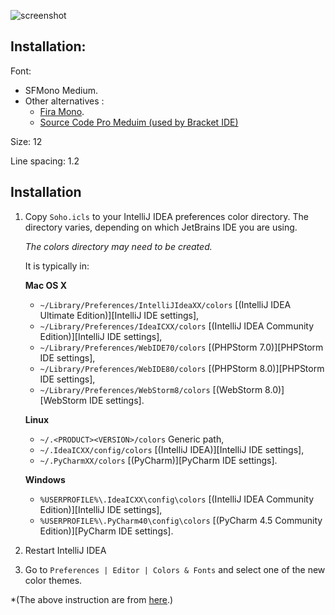 
![screenshot](http://i.imgur.com/p4pooI9.png)

## 

## Installation: 
 
Font: 
  - SFMono Medium. 
  - Other alternatives :
    - [Fira Mono](https://www.google.com/fonts/specimen/Fira+Mono).
    - [Source Code Pro Meduim (used by Bracket IDE)](https://www.google.com/fonts/specimen/Source+Code+Pro)

Size: 12

Line spacing: 1.2

Installation
------------  

1.  Copy `Soho.icls` to your IntelliJ IDEA preferences
    color directory. The directory varies, depending on which JetBrains IDE you are using.

    *The colors directory may need to be created.*

    It is typically in:

    **Mac OS X**
    * `~/Library/Preferences/IntelliJIdeaXX/colors` [(IntelliJ IDEA Ultimate Edition)][IntelliJ IDE settings],
    * `~/Library/Preferences/IdeaICXX/colors` [(IntelliJ IDEA Community Edition)][IntelliJ IDE settings],
    * `~/Library/Preferences/WebIDE70/colors` [(PHPStorm 7.0)][PHPStorm IDE settings],
    * `~/Library/Preferences/WebIDE80/colors` [(PHPStorm 8.0)][PHPStorm IDE settings],
    * `~/Library/Preferences/WebStorm8/colors` [(WebStorm 8.0)][WebStorm IDE settings].

    **Linux**
    * `~/.<PRODUCT><VERSION>/colors` Generic path,
    * `~/.IdeaICXX/config/colors` [(IntelliJ IDEA)][IntelliJ IDE settings],
    * `~/.PyCharmXX/colors` [(PyCharm)][PyCharm IDE settings].

    **Windows**
    * `%USERPROFILE%\.IdeaICXX\config\colors` [(IntelliJ IDEA Community Edition)][IntelliJ IDE settings],
    * `%USERPROFILE%\.PyCharm40\config\colors` [(PyCharm 4.5 Community Edition)][PyCharm IDE settings].

2. Restart IntelliJ IDEA

3. Go to `Preferences | Editor | Colors & Fonts` and select one of the new
color themes.

*(The above instruction are from [here](https://github.com/jkaving/intellij-colors-solarized#option-2-manual-installation).)
